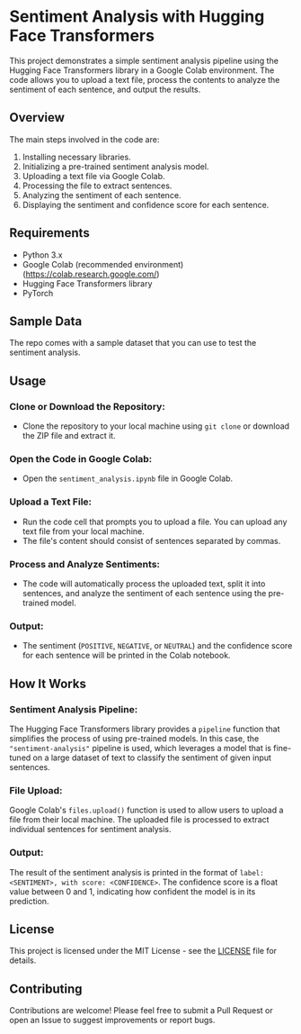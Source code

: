 # Sentiment Analysis with Hugging Face Transformers

This project demonstrates a simple sentiment analysis pipeline using the Hugging Face Transformers library in a Google Colab environment. The code allows you to upload a text file, process the contents to analyze the sentiment of each sentence, and output the results.

## Overview

The main steps involved in the code are:
1. Installing necessary libraries.
2. Initializing a pre-trained sentiment analysis model.
3. Uploading a text file via Google Colab.
4. Processing the file to extract sentences.
5. Analyzing the sentiment of each sentence.
6. Displaying the sentiment and confidence score for each sentence.

## Requirements

- Python 3.x
- Google Colab (recommended environment) (https://colab.research.google.com/)
- Hugging Face Transformers library
- PyTorch

## Sample Data

The repo comes with a sample dataset that you can use to test the sentiment analysis. 

## Usage

### Clone or Download the Repository:

- Clone the repository to your local machine using `git clone` or download the ZIP file and extract it.

### Open the Code in Google Colab:

- Open the `sentiment_analysis.ipynb` file in Google Colab.

### Upload a Text File:

- Run the code cell that prompts you to upload a file. You can upload any text file from your local machine.
- The file's content should consist of sentences separated by commas.

### Process and Analyze Sentiments:

- The code will automatically process the uploaded text, split it into sentences, and analyze the sentiment of each sentence using the pre-trained model.

### Output:

- The sentiment (`POSITIVE`, `NEGATIVE`, or `NEUTRAL`) and the confidence score for each sentence will be printed in the Colab notebook.

## How It Works

### Sentiment Analysis Pipeline:
The Hugging Face Transformers library provides a `pipeline` function that simplifies the process of using pre-trained models. In this case, the `"sentiment-analysis"` pipeline is used, which leverages a model that is fine-tuned on a large dataset of text to classify the sentiment of given input sentences.

### File Upload:
Google Colab's `files.upload()` function is used to allow users to upload a file from their local machine. The uploaded file is processed to extract individual sentences for sentiment analysis.

### Output:
The result of the sentiment analysis is printed in the format of `label: <SENTIMENT>, with score: <CONFIDENCE>`. The confidence score is a float value between 0 and 1, indicating how confident the model is in its prediction.

## License

This project is licensed under the MIT License - see the [LICENSE](LICENSE) file for details.

## Contributing

Contributions are welcome! Please feel free to submit a Pull Request or open an Issue to suggest improvements or report bugs.
